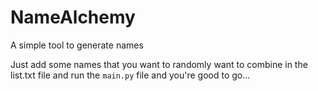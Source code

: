 # NameAlchemy
A simple tool to generate names

Just add some names that you want to randomly want to combine in the list.txt file and run the `main.py` file and you're good to go...
